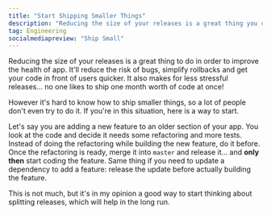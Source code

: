 ```yaml
---
title: "Start Shipping Smaller Things"
description: "Reducing the size of your releases is a great thing you can do to improve the health of app. However it's not always easy to get into this mindset..."
tag: Engineering
socialmediapreview: "Ship Small"
---
```


Reducing the size of your releases is a great thing to do in order to improve the health of app. It'll reduce the risk of bugs, simplify rollbacks and get your code in front of users quicker. It also makes for less stressful releases... no one likes to ship one month worth of code at once!

However it's hard to know how to ship smaller things, so a lot of people don't even try to do it. If you're in this situation, here is a way to start.

Let's say you are adding a new feature to an older section of your app. You look at the code and decide it needs some refactoring and more tests. Instead of doing the refactoring while building the new feature, do it before. Once the refactoring is ready, merge it into `master` and release it... and **only then** start coding the feature. Same thing if you need to update a dependency to add a feature: release the update before actually building the feature.

This is not much, but it's in my opinion a good way to start thinking about splitting releases, which will help in the long run.
